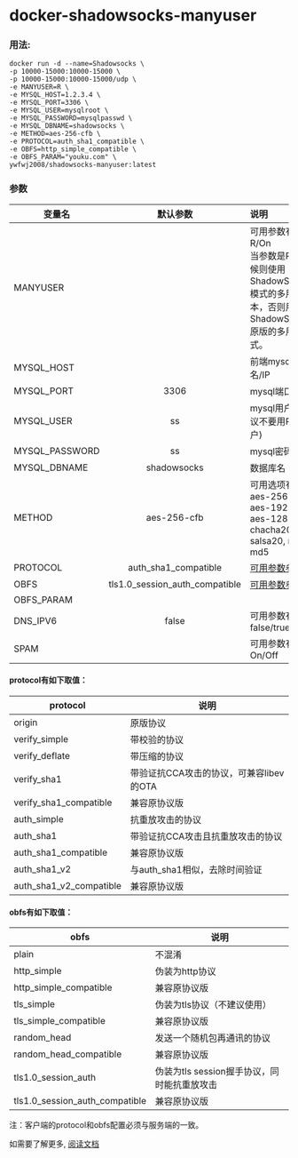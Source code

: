 # docker-shadowsocks-manyuser

### 用法:
    docker run -d --name=Shadowsocks \
    -p 10000-15000:10000-15000 \
    -p 10000-15000:10000-15000/udp \
    -e MANYUSER=R \
    -e MYSQL_HOST=1.2.3.4 \
    -e MYSQL_PORT=3306 \
    -e MYSQL_USER=mysqlroot \
    -e MYSQL_PASSWORD=mysqlpasswd \
    -e MYSQL_DBNAME=shadowsocks \
    -e METHOD=aes-256-cfb \
    -e PROTOCOL=auth_sha1_compatible \
    -e OBFS=http_simple_compatible \
    -e OBFS_PARAM="youku.com" \
    ywfwj2008/shadowsocks-manyuser:latest

### 参数
|变量名      	|默认参数   	|说明   |
| ------------- |:-------------:| :---|
|MANYUSER       |	            |	可用参数有：R/On <br> 当参数是R的时候则使用ShadowSocksR模式的多用户版本，否则用ShadowSocks原版的多用户模式。|
|MYSQL_HOST |	| 前端mysql域名/IP |
|MYSQL_PORT	|	3306|mysql端口|
|MYSQL_USER	|   ss|	mysql用户名(建议不要用Root账户) |
|MYSQL_PASSWORD	| ss|	mysql密码 |
|MYSQL_DBNAME	| shadowsocks |	数据库名|
|METHOD|	aes-256-cfb|	可用选项有：aes-256-cfb, aes-192-cfb, aes-128-cfb, chacha20, salsa20, rc4-md5|
|PROTOCOL|	auth_sha1_compatible|	[可用参数参考](https://github.com/ywfwj2008/docker-shadowsocks-manyuser#protocol有如下取值) |
|OBFS	|tls1.0_session_auth_compatible|	[可用参数参考](https://github.com/ywfwj2008/docker-shadowsocks-manyuser#obfs有如下取值) |
|OBFS_PARAM|   |   |
|DNS_IPV6|	false|	可用参数有：false/true|
|SPAM|  | 可用参数有：On/Off|

#### protocol有如下取值：

protocol| 说明
-------|----------
origin| 原版协议
verify_simple| 带校验的协议
verify_deflate| 带压缩的协议
verify_sha1| 带验证抗CCA攻击的协议，可兼容libev的OTA
verify_sha1_compatible| 兼容原协议版
auth_simple| 抗重放攻击的协议
auth_sha1| 带验证抗CCA攻击且抗重放攻击的协议
auth_sha1_compatible| 兼容原协议版
auth_sha1_v2| 与auth_sha1相似，去除时间验证
auth_sha1_v2_compatible| 兼容原协议版

#### obfs有如下取值：

obfs   | 说明
-------|----------
plain| 不混淆
http_simple| 伪装为http协议
http_simple_compatible| 兼容原协议版
tls_simple| 伪装为tls协议（不建议使用）
tls_simple_compatible| 兼容原协议版
random_head| 发送一个随机包再通讯的协议
random_head_compatible| 兼容原协议版
tls1.0_session_auth| 伪装为tls session握手协议，同时能抗重放攻击
tls1.0_session_auth_compatible| 兼容原协议版

注：客户端的protocol和obfs配置必须与服务端的一致。

如需要了解更多, [阅读文档](https://github.com/breakwa11/shadowsocks-rss/wiki)
